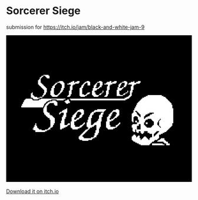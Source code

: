 # Sorcerer Siege
submission for https://itch.io/jam/black-and-white-jam-9

![cover art](cover_large.png)

[Download it on itch.io](https://ninjacharlie.itch.io/sorcerer-siege)
